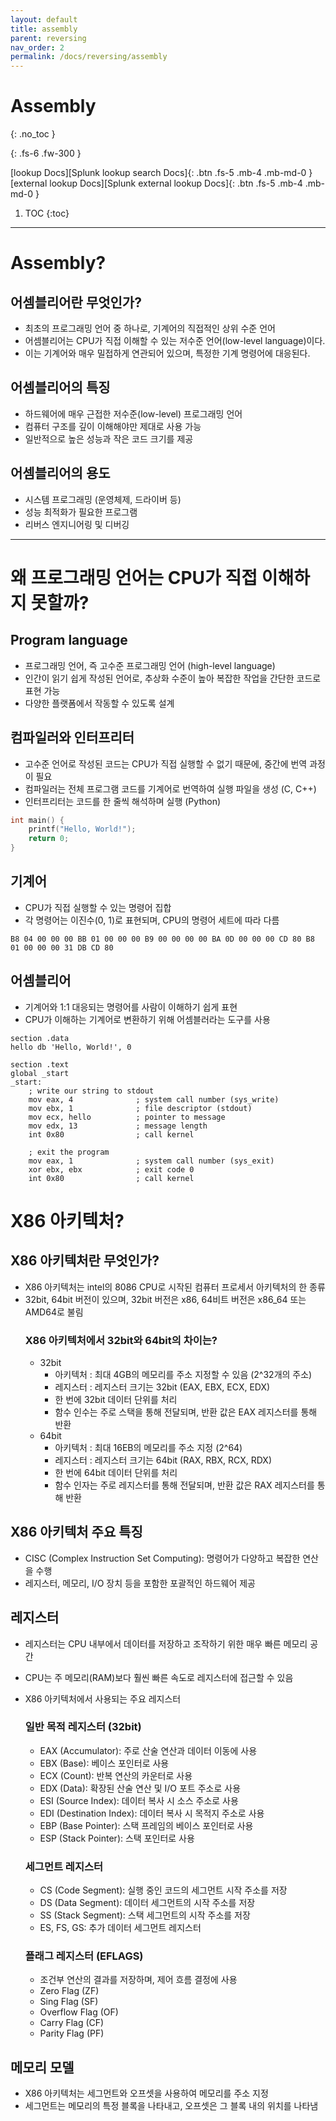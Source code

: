 ```yaml
---
layout: default
title: assembly
parent: reversing
nav_order: 2
permalink: /docs/reversing/assembly
---
```


# Assembly
{: .no_toc }
    

{: .fs-6 .fw-300 }

[lookup Docs][Splunk lookup search Docs]{: .btn .fs-5 .mb-4 .mb-md-0 }
[external lookup Docs][Splunk external lookup Docs]{: .btn .fs-5 .mb-4 .mb-md-0 }

1. TOC
{:toc}
---

# Assembly?

## 어셈블리어란 무엇인가?
- 최초의 프로그래밍 언어 중 하나로, 기계어의 직접적인 상위 수준 언어
- 어셈블리어는 CPU가 직접 이해할 수 있는 저수준 언어(low-level language)이다.
- 이는 기계어와 매우 밀접하게 연관되어 있으며, 특정한 기계 명령어에 대응된다.

## 어셈블리어의 특징
- 하드웨어에 매우 근접한 저수준(low-level) 프로그래밍 언어
- 컴퓨터 구조를 깊이 이해해야만 제대로 사용 가능
- 일반적으로 높은 성능과 작은 코드 크기를 제공

## 어셈블리어의 용도
- 시스템 프로그래밍 (운영체제, 드라이버 등)
- 성능 최적화가 필요한 프로그램
- 리버스 엔지니어링 및 디버깅

---
# 왜 프로그래밍 언어는 CPU가 직접 이해하지 못할까?

## Program language
- 프로그래밍 언어, 즉 고수준 프로그래밍 언어 (high-level language)
- 인간이 읽기 쉽게 작성된 언어로, 추상화 수준이 높아 복잡한 작업을 간단한 코드로 표현 가능
- 다양한 플랫폼에서 작동할 수 있도록 설계

## 컴파일러와 인터프리터
- 고수준 언어로 작성된 코드는 CPU가 직접 실행할 수 없기 때문에, 중간에 번역 과정이 필요
- 컴파일러는 전체 프로그램 코드를 기계어로 번역하여 실행 파일을 생성 (C, C++)
- 인터프리터는 코드를 한 줄씩 해석하며 실행 (Python)
```c
int main() {
    printf("Hello, World!");
    return 0;
}
```

## 기계어
- CPU가 직접 실행할 수 있는 명령어 집합
- 각 명령어는 이진수(0, 1)로 표현되며, CPU의 명령어 세트에 따라 다름
```binary
B8 04 00 00 00 BB 01 00 00 00 B9 00 00 00 00 BA 0D 00 00 00 CD 80 B8 01 00 00 00 31 DB CD 80
```

## 어셈블리어
- 기계어와 1:1 대응되는 명령어를 사람이 이해하기 쉽게 표현
- CPU가 이해하는 기계어로 변환하기 위해 어셈블러라는 도구를 사용
```assembly
section .data
hello db 'Hello, World!', 0

section .text
global _start
_start:
    ; write our string to stdout
    mov eax, 4              ; system call number (sys_write)   
    mov ebx, 1              ; file descriptor (stdout)
    mov ecx, hello          ; pointer to message
    mov edx, 13             ; message length
    int 0x80                ; call kernel

    ; exit the program
    mov eax, 1              ; system call number (sys_exit)
    xor ebx, ebx            ; exit code 0
    int 0x80                ; call kernel
```

# X86 아키텍처?

## X86 아키텍처란 무엇인가?
- X86 아키텍처는 intel의 8086 CPU로 시작된 컴퓨터 프로세서 아키텍처의 한 종류
- 32bit, 64bit 버전이 있으며, 32bit 버전은 x86, 64비트 버전은 x86_64 또는 AMD64로 불림
    ### X86 아키텍처에서 32bit와 64bit의 차이는?
    - 32bit 
        - 아키텍처 : 최대 4GB의 메모리를 주소 지정할 수 있음 (2^32개의 주소)
        - 레지스터 : 레지스터 크기는 32bit (EAX, EBX, ECX, EDX)
        - 한 번에 32bit 데이터 단위를 처리
        - 함수 인수는 주로 스택을 통해 전달되며, 반환 값은 EAX 레지스터를 통해 반환
    - 64bit 
        - 아키텍처 : 최대 16EB의 메모리를 주소 지정 (2^64)
        - 레지스터 : 레지스터 크기는 64bit (RAX, RBX, RCX, RDX)
        - 한 번에 64bit 데이터 단위를 처리
        - 함수 인자는 주로 레지스터를 통해 전달되며, 반환 값은 RAX 레지스터를 통해 반환

## X86 아키텍처 주요 특징
- CISC (Complex Instruction Set Computing): 명령어가 다양하고 복잡한 연산을 수행
- 레지스터, 메모리, I/O 장치 등을 포함한 포괄적인 하드웨어 제공

## 레지스터
- 레지스터는 CPU 내부에서 데이터를 저장하고 조작하기 위한 매우 빠른 메모리 공간
- CPU는 주 메모리(RAM)보다 훨씬 빠른 속도로 레지스터에 접근할 수 있음

- X86 아키텍처에서 사용되는 주요 레지스터
    ### 일반 목적 레지스터 (32bit)
    - EAX (Accumulator): 주로 산술 연산과 데이터 이동에 사용
    - EBX (Base): 베이스 포인터로 사용
    - ECX (Count): 반복 연산의 카운터로 사용
    - EDX (Data): 확장된 산술 연산 및 I/O 포트 주소로 사용
    - ESI (Source Index): 데이터 복사 시 소스 주소로 사용
    - EDI (Destination Index): 데이터 복사 시 목적지 주소로 사용
    - EBP (Base Pointer): 스택 프레임의 베이스 포인터로 사용
    - ESP (Stack Pointer): 스택 포인터로 사용

    ### 세그먼트 레지스터
    - CS (Code Segment): 실행 중인 코드의 세그먼트 시작 주소를 저장
    - DS (Data Segment): 데이터 세그먼트의 시작 주소를 저장
    - SS (Stack Segment): 스택 세그먼트의 시작 주소를 저장
    - ES, FS, GS: 추가 데이터 세그먼트 레지스터

    ### 플래그 레지스터 (EFLAGS)
    - 조건부 연산의 결과를 저장하며, 제어 흐름 결정에 사용
    - Zero Flag (ZF)
    - Sing Flag (SF)
    - Overflow Flag (OF)
    - Carry Flag (CF)
    - Parity Flag (PF)

## 메모리 모델
- X86 아키텍처는 세그먼트와 오프셋을 사용하여 메모리를 주소 지정
- 세그먼트는 메모리의 특정 블록을 나타내고, 오프셋은 그 블록 내의 위치를 나타냄
